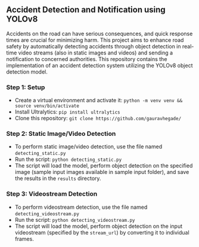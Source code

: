 ## Accident Detection and Notification using YOLOv8

Accidents on the road can have serious consequences, and quick response times are crucial for minimizing harm. This project aims to enhance road safety by automatically detecting accidents through object detection in real-time video streams (also in static images and videos) and sending a notification to concerned authorities. This repository contains the implementation of an accident detection system utilizing the YOLOv8 object detection model.

### Step 1: Setup

- Create a virtual environment and activate it: `python -m venv venv && source venv/bin/activate`
- Install Ultralytics: `pip install ultralytics`
- Clone this repository: `git clone https://github.com/gauravhegade/`

### Step 2: Static Image/Video Detection

- To perform static image/video detection, use the file named `detecting_static.py`
- Run the script: `python detecting_static.py`
- The script will load the model, perform object detection on the specified image (sample input images available in sample input folder), and save the results in the `results` directory.

### Step 3: Videostream Detection

- To perform videostream detection, use the file named `detecting_videostream.py`
- Run the script: `python detecting_videostream.py`
- The script will load the model, perform object detection on the input videostream (specified by the `stream_url`) by converting it to individual frames.
